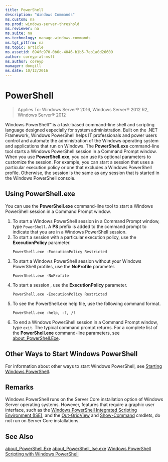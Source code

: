 ```yaml
---
title: PowerShell
description: "Windows Commands"
ms.custom: na
ms.prod: windows-server-threshold
ms.reviewer: na
ms.suite: na
ms.technology: manage-windows-commands
ms.tgt_pltfrm: na
ms.topic: article
ms.assetid: 694fc970-0b6c-4046-b1b5-7eb1a0d26609
author: coreyp-at-msft
ms.author: coreyp
manager: dongill
ms.date: 10/12/2016
---
```


# PowerShell

>Applies To: Windows Server&reg; 2016, Windows Server&reg; 2012 R2, Windows Server&reg; 2012

Windows PowerShell™ is a task-based command-line shell and scripting language designed especially for system administration. Built on the .NET Framework, Windows PowerShell helps IT professionals and power users control and automate the administration of the Windows operating system and applications that run on Windows.
The **PowerShell.exe** command-line tool starts a Windows PowerShell session in a Command Prompt window. When you use **PowerShell.exe**, you can use its optional parameters to customize the session. For example, you can start a session that uses a particular execution policy or one that excludes a Windows PowerShell profile. Otherwise, the session is the same as any session that is started in the Windows PowerShell console.
## Using PowerShell.exe
You can use the **PowerShell.exe** command-line tool to start a Windows PowerShell session in a Command Prompt window.
1.  To start a Windows PowerShell session in a Command Prompt window, type `PowerShell`. A **PS** prefix is added to the command prompt to indicate that you are in a Windows PowerShell session.
2.  To start a session with a particular execution policy, use the **ExecutionPolicy** parameter.
    ```
    PowerShell.exe -ExecutionPolicy Restricted
    ```
3.  To start a Windows PowerShell session without your Windows PowerShell profiles, use the **NoProfile** parameter.
    ```
    PowerShell.exe -NoProfile
    ```
4.  To start a session , use the **ExecutionPolicy** parameter.
    ```
    PowerShell.exe -ExecutionPolicy Restricted
    ```
5.  To see the PowerShell.exe help file, use the following command format.
    ```
    PowerShell.exe -help, -?, /?
    ```
6.  To end a Windows PowerShell session in a Command Prompt window, type `exit`. The typical command prompt returns.
For a complete list of the **PowerShell.exe** command-line parameters, see [about_PowerShell.Exe](http://go.microsoft.com/fwlink/?LinkID=113439).
## Other Ways to Start Windows PowerShell
For information about other ways to start Windows PowerShell, see [Starting Windows PowerShell](http://go.microsoft.com/fwlink/?LinkID=135259).
## Remarks
Windows PowerShell runs on the Server Core installation option of Windows Server operating systems. However, features that require a graphic user interface, such as the [Windows PowerShell Integrated Scripting Environment (ISE)](http://technet.microsoft.com/library/hh849182), and the [Out-GridView](http://go.microsoft.com/fwlink/?LinkID=113364) and [Show-Command](http://go.microsoft.com/fwlink/?LinkID=217448) cmdlets, do not run on Server Core installations.
## See Also
[about_PowerShell.Exe](http://go.microsoft.com/fwlink/?LinkID=113439)
[about_PowerShell_Ise.exe](http://go.microsoft.com/fwlink/?LinkId=256512)
[Windows PowerShell](http://go.microsoft.com/fwlink/?LinkID=107116)
[Scripting with Windows PowerShell](http://technet.microsoft.com/scriptcenter/dd742419)
